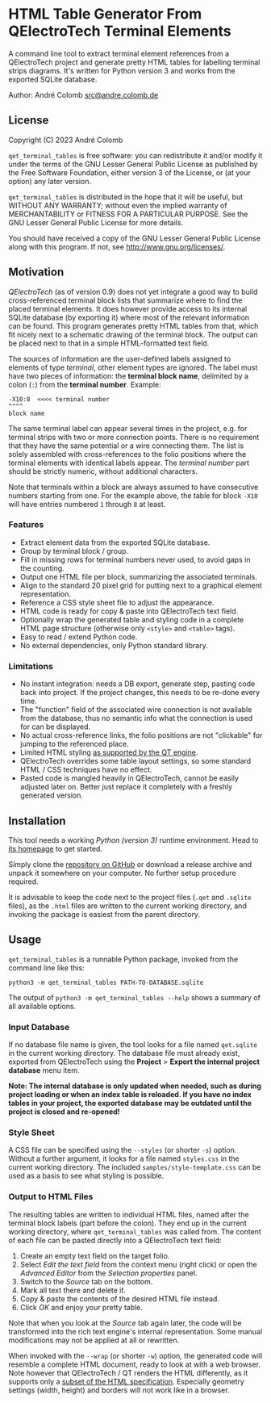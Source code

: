 
HTML Table Generator From QElectroTech Terminal Elements
========================================================

A command line tool to extract terminal element references from a
QElectroTech project and generate pretty HTML tables for labelling
terminal strips diagrams.  It's written for Python version 3 and works
from the exported SQLite database.

Author: André Colomb <src@andre.colomb.de>


License
-------

Copyright (C) 2023  André Colomb

`qet_terminal_tables` is free software: you can redistribute it and/or
modify it under the terms of the GNU Lesser General Public License as
published by the Free Software Foundation, either version 3 of the
License, or (at your option) any later version.

`qet_terminal_tables` is distributed in the hope that it will be
useful, but WITHOUT ANY WARRANTY; without even the implied warranty of
MERCHANTABILITY or FITNESS FOR A PARTICULAR PURPOSE.  See the GNU
Lesser General Public License for more details.

You should have received a copy of the GNU Lesser General Public
License along with this program.  If not, see
<http://www.gnu.org/licenses/>.


Motivation
----------

*QElectroTech* (as of version 0.9) does not yet integrate a good way
to build cross-referenced terminal block lists that summarize where to
find the placed terminal elements.  It does however provide access to
its internal SQLite database (by exporting it) where most of the
relevant information can be found.  This program generates pretty HTML
tables from that, which fit nicely next to a schematic drawing of the
terminal block.  The output can be placed next to that in a simple
HTML-formatted text field.

The sources of information are the user-defined labels assigned to
elements of type *terminal*, other element types are ignored.  The
label must have two pieces of information: the **terminal block
name**, delimited by a colon (`:`) from the **terminal number**.
Example:

    -X10:8  <<<< terminal number
    ^^^^
    block name

The same terminal label can appear several times in the project,
e.g. for terminal strips with two or more connection points.  There is
no requirement that they have the same potential or a wire connecting
them.  The list is solely assembled with cross-references to the folio
positions where the terminal elements with identical labels appear.
The *terminal number* part should be strictly numeric, without
additional characters.

Note that terminals within a block are always assumed to have
consecutive numbers starting from one.  For the example above, the
table for block `-X10` will have entries numbered `1` through `8` at
least.


### Features ###
+ Extract element data from the exported SQLite database.
+ Group by terminal block / group.
+ Fill in missing rows for terminal numbers never used, to avoid gaps
  in the counting.
+ Output one HTML file per block, summarizing the associated
  terminals.
+ Align to the standard 20 pixel grid for putting next to a graphical
  element representation.
+ Reference a CSS style sheet file to adjust the appearance.
+ HTML code is ready for copy & paste into QElectroTech text field.
+ Optionally wrap the generated table and styling code in a complete
  HTML page structure (otherwise only `<style>` and `<table>` tags).
+ Easy to read / extend Python code.
+ No external dependencies, only Python standard library.


### Limitations ###

- No instant integration: needs a DB export, generate step, pasting
  code back into project.  If the project changes, this needs to be
  re-done every time.
- The "function" field of the associated wire connection is not
  available from the database, thus no semantic info what the
  connection is used for can be displayed.
- No actual cross-reference links, the folio positions are not
  "clickable" for jumping to the referenced place.
- Limited HTML styling [as supported by the QT engine][qt-html].
- QElectroTech overrides some table layout settings, so some standard
  HTML / CSS techniques have no effect.
- Pasted code is mangled heavily in QElectroTech, cannot be easily
  adjusted later on.  Better just replace it completely with a freshly
  generated version.

[qt-html]: https://doc.qt.io/qt-5/richtext-html-subset.html "Supported HTML Subset"


Installation
------------

This tool needs a working *Python (version 3)* runtime environment.
Head to [its homepage][python] to get started.

Simply clone the [repository on GitHub][github] or download a release
archive and unpack it somewhere on your computer.  No further setup
procedure required.

It is advisable to keep the code next to the project files (`.qet` and
`.sqlite` files), as the `.html` files are written to the current
working directory, and invoking the package is easiest from the parent
directory.

[python]: https://www.python.org "Official home of the Python Programming Language"
[github]: https://github.com/acolomb/qet_terminal_tables "Project repository on GitHub"


Usage
-----

`qet_terminal_tables` is a runnable Python package, invoked from the
command line like this:

    python3 -m qet_terminal_tables PATH-TO-DATABASE.sqlite

The output of `python3 -m qet_terminal_tables --help` shows a summary
of all available options.


### Input Database ###

If no database file name is given, the tool looks for a file named
`qet.sqlite` in the current working directory.  The database file must
already exist, exported from QElectroTech using the **Project** >
**Export the internal project database** menu item.

**Note: The internal database is only updated when needed, such as
during project loading or when an index table is reloaded.  If you
have no index tables in your project, the exported database may be
outdated until the project is closed and re-opened!**


### Style Sheet ###

A CSS file can be specified using the `--styles` (or shorter `-s`)
option.  Without a further argument, it looks for a file named
`styles.css` in the current working directory.  The included
`samples/style-template.css` can be used as a basis to see what
styling is possible.


### Output to HTML Files ###

The resulting tables are written to individual HTML files, named after
the terminal block labels (part before the colon).  They end up in the
current working directory, where `qet_terminal_tables` was called
from.  The content of each file can be pasted directly into a
QElectroTech text field:

1. Create an empty text field on the target folio.
2. Select *Edit the text field* from the context menu (right click) or
   open the *Advanced Editor* from the *Selection properties* panel.
3. Switch to the *Source* tab on the bottom.
4. Mark all text there and delete it.
5. Copy & paste the contents of the desired HTML file instead.
6. Click *OK* and enjoy your pretty table.

Note that when you look at the *Source* tab again later, the code will
be transformed into the rich text engine's internal representation.
Some manual modifications may not be applied at all or rewritten.

When invoked with the `--wrap` (or shorter `-w`) option, the generated
code will resemble a complete HTML document, ready to look at with a
web browser.  Note however that QElectroTech / QT renders the HTML
differently, as it supports only a [subset of the HTML
specification][qt-html].  Especially geometry settings (width, height)
and borders will not work like in a browser.
